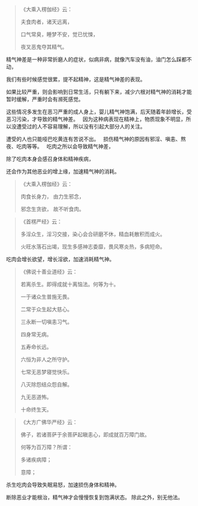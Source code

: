 > 《大乘入楞伽经》云： 
> 
> 夫食肉者，诸天远离，
> 
> 口气常臭，睡梦不安，觉已忧悚，
> 
> 夜叉恶鬼夺其精气。

精气神差是一种非常折磨人的症状，似病非病，就像汽车没有油，油门怎么踩都不动，

我们有些时候感觉很累，提不起精神，这是精气神差的表现。

如果比较严重，则会影响到日常生活，只有躺下来，减少六根对精气神的消耗才能暂时缓解，严重时会有濒死感觉。

这些情况多发生在恶习严重的成人身上，婴儿精气神饱满，后天随着年龄增长，受恶习污染，才导致的精气神差。
&nbsp;
因为这种病表现在精神上，物质现象不明显，所以没遭受过的人不容易理解，所以没有引起大部分人的关注。

遭受的人也只能哑巴吃黄连有苦说不出。
&nbsp;
损伤精气神的原因有邪淫、嗔恚、熬夜、吃肉等等。
&nbsp;
吃肉之所以会导致精气神差，

除了吃肉本身会感召身体和精神疾病，

还会作为其他恶业的增上缘，加速精气神的消耗。

> 《大乘入楞伽经》云： 
> 
> 肉食长身力， 由力生邪念，
> 
> 邪念生贪欲， 故不听食肉。


> 《首楞严经》云：
> 
> 多淫众生，淫习交接，染心会合研磨不休，精血耗散积而成火。
> 
> 火旺水落石出竭，现生多感神志委靡，畏风寒炎热，多病短命。

吃肉会增长欲望，增长淫欲，加速消耗精气神。

> 《佛说十善业道经》云： 
> 
> 若离杀生。即得成就十离恼法。何等为十。
> 
> 一于诸众生普施无畏。
> 
> 二常于众生起大慈心。
> 
> 三永断一切嗔恚习气。
> 
> 四身常无病。
> 
> 五寿命长远。
> 
> 六恒为非人之所守护。
> 
> 七常无恶梦寝觉快乐。
> 
> 八灭除怨结众怨自解。
> 
> 九无恶道怖。
> 
> 十命终生天。


> 《大方广佛华严经》云：
> 
>  佛子，若诸菩萨于余菩萨起瞋恚心，即成就百万障门故。
> 
> 何等为百万障？所谓：
> 
> 多诸疾病障；
> 
> 意障；

杀生吃肉会导致失眠易怒，加速损伤身体和精神。

断除恶业才能根治，精气神才会慢慢恢复到饱满状态。
除此之外，别无他法。